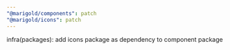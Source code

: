 ```yaml
---
"@marigold/components": patch
"@marigold/icons": patch
---
```


infra(packages): add icons package as dependency to component package
